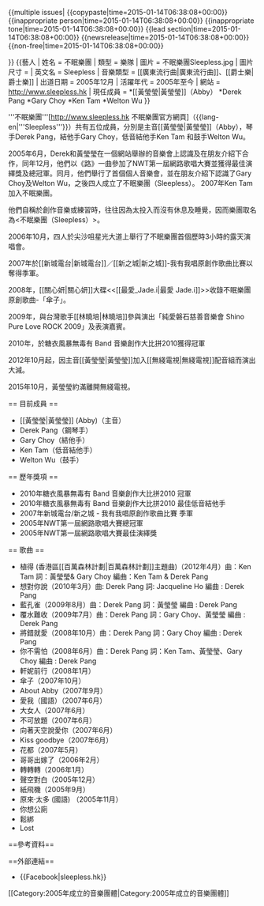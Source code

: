 {{multiple issues|
{{copypaste|time=2015-01-14T06:38:08+00:00}}
{{inappropriate person|time=2015-01-14T06:38:08+00:00}}
{{inappropriate tone|time=2015-01-14T06:38:08+00:00}}
{{lead section|time=2015-01-14T06:38:08+00:00}}
{{newsrelease|time=2015-01-14T06:38:08+00:00}}
{{non-free|time=2015-01-14T06:38:08+00:00}}

}}
{{藝人
| 姓名 = 不眠樂團
| 類型 = 樂隊
| 圖片 = 不眠樂團Sleepless.jpg
| 圖片尺寸 = 
| 英文名 = Sleepless
| 音樂類型 = [[廣東流行曲|廣東流行曲]]、[[爵士樂|爵士樂]]
| 出道日期 = 2005年12月
| 活躍年代 = 2005年至今
| 網站 = http://www.sleepless.hk 
| 現任成員 = 
*[[黃瑩瑩|黃瑩瑩]]（Abby）
*Derek Pang
*Gary Choy
*Ken Tam
*Welton Wu
}}

'''不眠樂團'''<ref>[http://www.sleepless.hk 不眠樂團官方網頁]</ref>（{{lang-en|'''Sleepless'''}}）共有五位成員，分別是主音[[黃瑩瑩|黃瑩瑩]]（Abby），琴手Derek Pang，結他手Gary Choy，低音結他手Ken Tam 和鼓手Welton Wu。

2005年6月，Derek和黃瑩瑩在一個網站舉辦的音樂會上認識及在朋友介紹下合作，同年12月，他們以《路》一曲參加了NWT第一屆網路歌唱大賽並獲得最佳演繹獎及總冠軍。同月，他們舉行了首個個人音樂會，並在朋友介紹下認識了Gary Choy及Welton Wu，之後四人成立了不眠樂團（Sleepless）。 2007年Ken Tam加入不眠樂團。

他們自稱於創作音樂或練習時，往往因為太投入而沒有休息及睡覺，因而樂團取名為<不眠樂團（Sleepless）>。

2006年10月，四人於尖沙咀星光大道上舉行了不眠樂團首個歷時3小時的露天演唱會。

2007年於[[新城電台|新城電台]]／[[新之城|新之城]]-我有我唱原創作歌曲比賽以 <Kiss Goodbye> 奪得季軍。

2008年，[[關心妍|關心妍]]大碟<<[[最愛_Jade.i|最愛 Jade.i]]>>收錄不眠樂團原創歌曲-「傘子」。

2009年，與台灣歌手[[林曉培|林曉培]]參與演出「純愛磐石慈善音樂會 Shino Pure Love ROCK 2009」及表演嘉賓。

2010年，於糖衣風暴無毒有 Band 音樂創作大比拼2010獲得冠軍

2012年10月起，因主音[[黃瑩瑩|黃瑩瑩]]加入[[無綫電視|無綫電視]]配音組而演出大減。

2015年10月，黃瑩瑩約滿離開無綫電視。

== 目前成員 ==
* [[黃瑩瑩|黃瑩瑩]] (Abby)（主音）
* Derek Pang（鋼琴手）
* Gary Choy（結他手）
* Ken Tam（低音結他手）
* Welton Wu（鼓手）

== 歷年獎項 ==
* 2010年糖衣風暴無毒有 Band 音樂創作大比拼2010 冠軍
* 2010年糖衣風暴無毒有 Band 音樂創作大比拼2010 最佳低音結他手
* 2007年新城電台/新之城 - 我有我唱原創作歌曲比賽 季軍
* 2005年NWT第一屆網路歌唱大賽總冠軍
* 2005年NWT第一屆網路歌唱大賽最佳演繹獎

== 歌曲 ==
* 植得 (香港區[[百萬森林計劃|百萬森林計劃]]主題曲)（2012年4月）曲：Ken Tam 詞：黃瑩瑩& Gary Choy 編曲：Ken Tam & Derek Pang 
* 想對你說（2010年3月）曲: Derek Pang 詞: Jacqueline Ho 編曲 : Derek Pang
* 藍孔雀（2009年8月）曲：Derek Pang 詞：黃瑩瑩 編曲 : Derek Pang
* 覆水難收（2009年7月）曲：Derek Pang 詞：Gary Choy、黃瑩瑩 編曲 : Derek Pang
* 將錯就愛（2008年10月）曲：Derek Pang 詞：Gary Choy 編曲 : Derek Pang
* 你不需怕（2008年6月）曲：Derek Pang 詞：Ken Tam、黃瑩瑩、Gary Choy 編曲 : Derek Pang
* 軒妮前行（2008年1月）
* 傘子（2007年10月）
* About Abby（2007年9月）
* 愛我（國語）（2007年6月）
* 大女人（2007年6月）
* 不可放題（2007年6月）
* 向著天空說愛你（2007年6月）
* Kiss goodbye（2007年6月）
* 花都（2007年5月）
* 哥哥出嫁了（2006年2月）
* 轉轉轉（2006年1月）
* 聲空對白（2005年12月）
* 紙飛機（2005年9月）
* 原來‧太多 (國語) （2005年11月）
* 你想公廁
* 鬆綁
* Lost

==參考資料==
<div class="references-small">
<references/>
</div>

==外部連結==
* {{Facebook|sleepless.hk}}

[[Category:2005年成立的音樂團體|Category:2005年成立的音樂團體]]